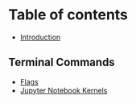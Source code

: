 # Table of contents

* [Introduction](README.md)

## Terminal Commands

* [Flags](terminal-commands/flags.md)
* [Jupyter Notebook Kernels](terminal-commands/jupyter-kernal.md)


